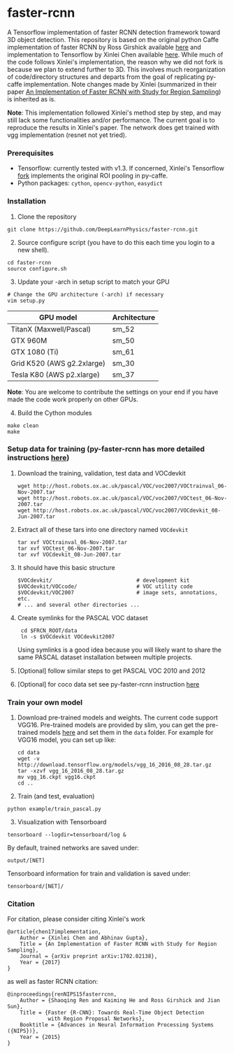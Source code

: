 # faster-rcnn
A Tensorflow implementation of faster RCNN detection framework toward 3D object detection. This repository is based on the original python Caffe implementation of faster RCNN by Ross Girshick available [here](https://github.com/rbgirshick/py-faster-rcnn) and implementation to Tensorflow by Xinlei Chen available [here](https://github.com/endernewton/tf-faster-rcnn). While much of the code follows Xinlei's implementation, the reason why we did not fork is because we plan to extend further to 3D. This involves much reorganization of code/directory structures and departs from the goal of replicating py-caffe implementation. Note changes made by Xinlei (summarized in their paper [An Implementation of Faster RCNN with Study for Region Sampling](https://arxiv.org/pdf/1702.02138.pdf)) is inherited as is.

**Note**:
This implementation followed Xinlei's method step by step, and may still lack some functionalities and/or performance.
The current goal is to reproduce the results in Xinlei's paper. The network does get trained with vgg implementation (resnet not yet tried).

### Prerequisites
  - Tensorflow: currently tested with v1.3. If concerned, Xinlei's Tensorflow [fork](https://github.com/endernewton/tensorflow) implements the original ROI pooling in py-caffe.
  - Python packages: `cython`, `opencv-python`, `easydict`

### Installation
1. Clone the repository
  ```Shell
  git clone https://github.com/DeepLearnPhysics/faster-rcnn.git
  ```
2. Source configure script (you have to do this each time you login to a new shell).
  ```Shell
  cd faster-rcnn
  source configure.sh
  ```

3. Update your -arch in setup script to match your GPU
  ```Shell
  # Change the GPU architecture (-arch) if necessary
  vim setup.py
  ```

  | GPU model  | Architecture |
  | ------------- | ------------- |
  | TitanX (Maxwell/Pascal) | sm_52 |
  | GTX 960M | sm_50 |
  | GTX 1080 (Ti) | sm_61 |
  | Grid K520 (AWS g2.2xlarge) | sm_30 |
  | Tesla K80 (AWS p2.xlarge) | sm_37 |

  **Note**: You are welcome to contribute the settings on your end if you have made the code work properly on other GPUs.

4. Build the Cython modules
  ```Shell
  make clean
  make
  ```

### Setup data for training (py-faster-rcnn has more detailed instructions [here](https://github.com/rbgirshick/py-faster-rcnn#beyond-the-demo-installation-for-training-and-testing-models))
1. Download the training, validation, test data and VOCdevkit

   ```Shell
   wget http://host.robots.ox.ac.uk/pascal/VOC/voc2007/VOCtrainval_06-Nov-2007.tar
   wget http://host.robots.ox.ac.uk/pascal/VOC/voc2007/VOCtest_06-Nov-2007.tar
   wget http://host.robots.ox.ac.uk/pascal/VOC/voc2007/VOCdevkit_08-Jun-2007.tar
   ```

2. Extract all of these tars into one directory named `VOCdevkit`

   ```Shell
   tar xvf VOCtrainval_06-Nov-2007.tar
   tar xvf VOCtest_06-Nov-2007.tar
   tar xvf VOCdevkit_08-Jun-2007.tar
   ```

3. It should have this basic structure

   ```Shell
   $VOCdevkit/                           # development kit
   $VOCdevkit/VOCcode/                   # VOC utility code
   $VOCdevkit/VOC2007                    # image sets, annotations, etc.
   # ... and several other directories ...
   ```

4. Create symlinks for the PASCAL VOC dataset

   ```Shell
    cd $FRCN_ROOT/data
    ln -s $VOCdevkit VOCdevkit2007
    ```
    Using symlinks is a good idea because you will likely want to share the same PASCAL dataset installation between multiple projects.
5. [Optional] follow similar steps to get PASCAL VOC 2010 and 2012
6. [Optional] for coco data set see py-faster-rcnn instruction [here](https://github.com/rbgirshick/py-faster-rcnn/tree/master/data)

### Train your own model
1. Download pre-trained models and weights. The current code support VGG16. Pre-trained models are provided by slim, you can get the pre-trained models [here](https://github.com/tensorflow/models/tree/master/research/slim#Pretrained) and set them in the ``data`` folder. For example for VGG16 model, you can set up like:
   ```Shell
   cd data
   wget -v http://download.tensorflow.org/models/vgg_16_2016_08_28.tar.gz
   tar -xzvf vgg_16_2016_08_28.tar.gz
   mv vgg_16.ckpt vgg16.ckpt
   cd ..
   ```
2. Train (and test, evaluation)
  ```Shell
  python example/train_pascal.py
  ```

3. Visualization with Tensorboard
  ```Shell
  tensorboard --logdir=tensorboard/log &
  ```

By default, trained networks are saved under:

```
output/[NET]
```

Tensorboard information for train and validation is saved under:

```
tensorboard/[NET]/
```

### Citation
For citation, please consider citing Xinlei's work

    @article{chen17implementation,
        Author = {Xinlei Chen and Abhinav Gupta},
        Title = {An Implementation of Faster RCNN with Study for Region Sampling},
        Journal = {arXiv preprint arXiv:1702.02138},
        Year = {2017}
    }

as well as faster RCNN citation:

    @inproceedings{renNIPS15fasterrcnn,
        Author = {Shaoqing Ren and Kaiming He and Ross Girshick and Jian Sun},
        Title = {Faster {R-CNN}: Towards Real-Time Object Detection
                 with Region Proposal Networks},
        Booktitle = {Advances in Neural Information Processing Systems ({NIPS})},
        Year = {2015}
    }

